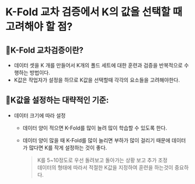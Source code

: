 # K-Fold 교차 검증에서 K의 값을 선택할 때 고려해야 할 점?

## :mag_right:K-Fold 교차검증이란?
- 데이터 셋을 K 개를 만들어서 K개의 폴드 세트에 대한 훈련과 검증을 반복적으로 수행하는 방법이다.
- K값은 작업자가 설정을 하므로 K값을 선택할때 각각의 요소들을 고려해야한다.

## :book:K값을 설정하는 대략적인 기준:
- 데이터 크기에 따라 설정
  - 데이터 양이 적으면 K-Fold를 많이 늘려 많이 학습할 수 있도록 한다.
  - 데이터 양이 많을 때 K-Fold를 많이 늘리면 부하가 많이 걸리기 때문에 데이터가 많다면 K를 작게 설정하는 것이 좋다.
    
    > K를 5~10정도로 우선 돌려보고 돌아가는 상황 보고 추가 조정  
    > 데이터의 형태에 따라서 적절한 K값을 지정하여 훈련을 하는것이 중요하다.
